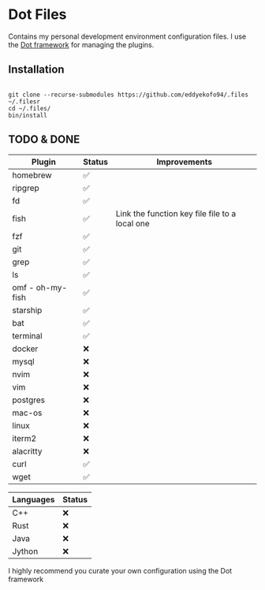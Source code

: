 # Dot Files

Contains my personal development environment configuration files. I use the
[Dot framework](https://github.com/sds/dot) for managing the plugins.

## Installation

```

git clone --recurse-submodules https://github.com/eddyekofo94/.files ~/.filesr
cd ~/.files/
bin/install

```


## TODO & DONE

| Plugin           | Status | Improvements                                   |
| ---------------- | ------ | ---------------------------------------------- |
| homebrew         | ✅     |
| ripgrep          | ✅     |
| fd               | ✅     |
| fish             | ✅     | Link the function key file file to a local one |
| fzf              | ✅     |
| git              | ✅     |
| grep             | ✅     |
| ls               | ✅     |
| omf - oh-my-fish | ✅     |
| starship         | ✅     |
| bat              | ✅     |
| terminal         | ✅     |
| docker           | ❌     |
| mysql            | ❌     |
| nvim             | ❌     |
| vim              | ❌     |
| postgres         | ❌     |
| mac-os           | ❌     |
| linux            | ❌     |
| iterm2           | ❌     |
| alacritty        | ❌     |
| curl             | ✅     |
| wget             | ✅     |

| Languages | Status |
| --------- | ------ |
| C++       | ❌     |
| Rust      | ❌     |
| Java      | ❌     |
| Jython    | ❌     |

I highly recommend you curate your own configuration using the Dot framework

